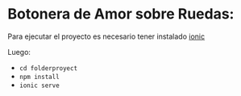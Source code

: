 Botonera de Amor sobre Ruedas:
=

Para ejecutar el proyecto es necesario tener instalado [ionic](https://ionicframework.com/docs/intro/cli#install-the-ionic-cli)

Luego:
- `cd folderproyect`
- `npm install`
- `ionic serve`

